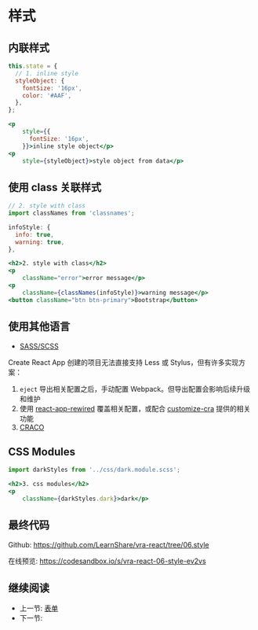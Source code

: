# 样式

## 内联样式

```jsx
this.state = {
  // 1. inline style
  styleObject: {
    fontSize: '16px',
    color: '#AAF',
  },
};

<p
    style={{
      fontSize: '16px',
    }}>inline style object</p>
<p
    style={styleObject}>style object from data</p>
```

## 使用 class 关联样式

```jsx
// 2. style with class
import classNames from 'classnames';

infoStyle: {
  info: true,
  warning: true,
},

<h2>2. style with class</h2>
<p
    className="error">error message</p>
<p
    className={classNames(infoStyle)}>warning message</p>
<button className="btn btn-primary">Bootstrap</button>
```

## 使用其他语言

+ [SASS/SCSS](../../hello-world/react/vra-react-scss.md)

Create React App 创建的项目无法直接支持 Less 或 Stylus，但有许多实现方案：

1. `eject` 导出相关配置之后，手动配置 Webpack。但导出配置会影响后续升级和维护
2. 使用 [react-app-rewired](https://github.com/timarney/react-app-rewired) 覆盖相关配置，或配合 [customize-cra](https://github.com/arackaf/customize-cra) 提供的相关功能
3. [CRACO](https://github.com/gsoft-inc/craco)

## CSS Modules

```jsx
import darkStyles from '../css/dark.module.scss';

<h2>3. css modules</h2>
<p
    className={darkStyles.dark}>dark</p>
```

## 最终代码

Github: <https://github.com/LearnShare/vra-react/tree/06.style>

在线预览: <https://codesandbox.io/s/vra-react-06-style-ev2vs>

## 继续阅读

+ 上一节: [表单](./form.md)
+ 下一节:
